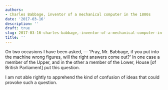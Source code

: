 ```yaml
---
authors:
- Charles Babbage, inventor of a mechanical computer in the 1800s
date: '2017-03-16'
description: ''
draft: true
slug: 2017-03-16-charles-babbage,-inventor-of-a-mechanical-computer-in-the-1800s
title: ''
---
```

On two occasions I have been asked, — 'Pray, Mr. Babbage, if you put into the machine wrong figures, will the right answers come out?' In one case a member of the Upper, and in the other a member of the Lower, House [of British Parliament] put this question. 

I am not able rightly to apprehend the kind of confusion of ideas that could provoke such a question.



